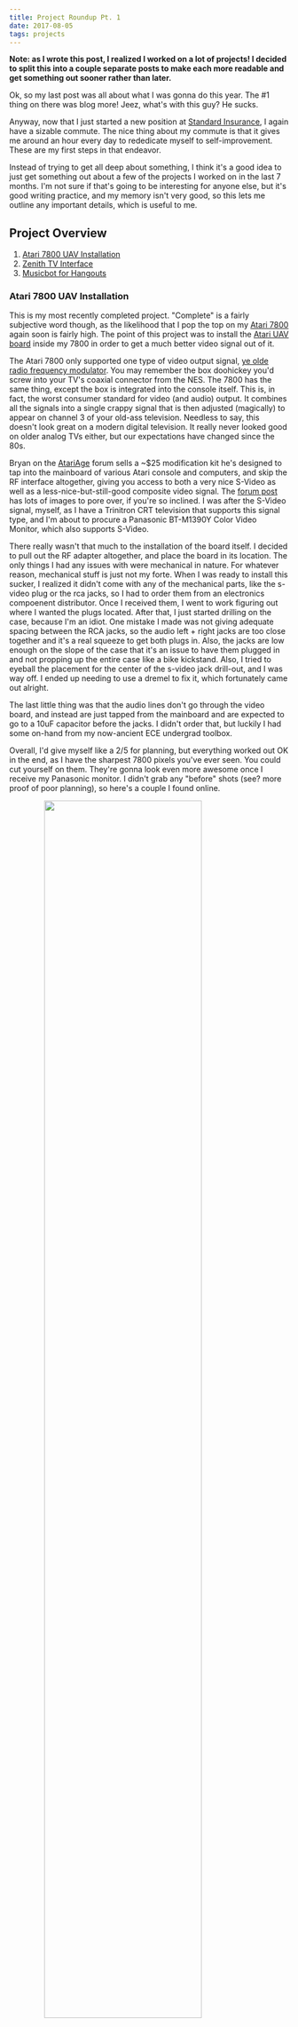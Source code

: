 ```yaml
---
title: Project Roundup Pt. 1
date: 2017-08-05
tags: projects
---
```


__Note: as I wrote this post, I realized I worked on a lot of projects! I decided to split this into a couple separate posts to make each more readable and get something out sooner rather than later.__

Ok, so my last post was all about what I was gonna do this year. The #1 thing on there was blog more! Jeez, what's with this guy? He sucks. 

Anyway, now that I just started a new position at [Standard Insurance], I again have a sizable commute. The nice thing about my commute is that it gives me around an hour every day to rededicate myself to self-improvement. These are my first steps in that endeavor.

Instead of trying to get all deep about something, I think it's a good idea to just get something out about a few of the projects I worked on in the last 7 months. I'm not sure if that's going to be interesting for anyone else, but it's good writing practice, and my memory isn't very good, so this lets me outline any important details, which is useful to me.

[Standard Insurance]: https://www.standard.com/

## Project Overview

1. [Atari 7800 UAV Installation](#a7800)
1. [Zenith TV Interface](#zenith-tv)
1. [Musicbot for Hangouts](#musicbot)

### <a name="a7800"></a>Atari 7800 UAV Installation

This is my most recently completed project. "Complete" is a fairly subjective word though, as the likelihood that I pop the top on my [Atari 7800] again soon is fairly high. The point of this project was to install the [Atari UAV board] inside my 7800 in order to get a much better video signal out of it.

The Atari 7800 only supported one type of video output signal, [ye olde radio frequency modulator]. You may remember the box doohickey you'd screw into your TV's coaxial connector from the NES. The 7800 has the same thing, except the box is integrated into the console itself. This is, in fact, the worst consumer standard for video (and audio) output. It combines all the signals into a single crappy signal that is then adjusted (magically) to appear on channel 3 of your old-ass television. Needless to say, this doesn't look great on a modern digital television. It really never looked good on older analog TVs either, but our expectations have changed since the 80s. 

Bryan on the [AtariAge] forum sells a ~$25 modification kit he's designed to tap into the mainboard of various Atari console and computers, and skip the RF interface altogether, giving you access to both a very nice S-Video as well as a less-nice-but-still-good composite video signal. The [forum post] has lots of images to pore over, if you're so inclined. I was after the S-Video signal, myself, as I have a Trinitron CRT television that supports this signal type, and I'm about to procure a Panasonic BT-M1390Y Color Video Monitor, which also supports S-Video.

There really wasn't that much to the installation of the board itself. I decided to pull out the RF adapter altogether, and place the board in its location. The only things I had any issues with were mechanical in nature. For whatever reason, mechanical stuff is just not my forte. When I was ready to install this sucker, I realized it didn't come with any of the mechanical parts, like the s-video plug or the rca jacks, so I had to order them from an electronics compoenent distributor. Once I received them, I went to work figuring out where I wanted the plugs located. After that, I just started drilling on the case, because I'm an idiot. One mistake I made was not giving adequate spacing between the RCA jacks, so the audio left + right jacks are too close together and it's a real squeeze to get both plugs in. Also, the jacks are low enough on the slope of the case that it's an issue to have them plugged in and not propping up the entire case like a bike kickstand. Also, I tried to eyeball the placement for the center of the s-video jack drill-out, and I was way off. I ended up needing to use a dremel to fix it, which fortunately came out alright.

The last little thing was that the audio lines don't go through the video board, and instead are just tapped from the mainboard and are expected to go to a 10uF capacitor before the jacks. I didn't order that, but luckily I had some on-hand from my now-ancient ECE undergrad toolbox.

Overall, I'd give myself like a 2/5 for planning, but everything worked out OK in the end, as I have the sharpest 7800 pixels you've ever seen. You could cut yourself on them. They're gonna look even more awesome once I receive my Panasonic monitor. I didn't grab any "before" shots (see? more proof of poor planning), so here's a couple I found online. 

<img src="/img/rf-composite-comparison.jpg" style="width: 75%; display: block; margin-left: auto; margin-right: auto"/>

<img src="/img/rf-svideo-comparison.jpg" style="width: 75%; display: block; margin-left: auto; margin-right: auto"/>

__UPDATE: I have now received the aformentioned monitor, and took some pictures of the project.__

<a href="/img/proj-roundup-pt1/atari-fullmod.jpg">
<img src="/img/proj-roundup-pt1/atari-fullmod-small.jpg" style="width: 75%; display: block; margin-left: auto; margin-right: auto"/>
</a>
<p style="text-align: center;">Full Mod</p>

<a href="/img/proj-roundup-pt1/atari-jack-closeup.jpg">
<img src="/img/proj-roundup-pt1/atari-jack-closeup-small.jpg" style="width: 75%; display: block; margin-left: auto; margin-right: auto"/>
<p style="text-align: center;">Close-up of the added jacks</p>

<a href="/img/proj-roundup-pt1/atari-too-close.jpg">
<img src="/img/proj-roundup-pt1/atari-too-close-small.jpg" style="width: 75%; display: block; margin-left: auto; margin-right: auto"/>
<p style="text-align: center;">RCA Jacks are too close together</p>
</a>

<a href="/img/proj-roundup-pt1/atari-kickstand.jpg">
<img src="/img/proj-roundup-pt1/atari-kickstand-small.jpg" style="width: 75%; display: block; margin-left: auto; margin-right: auto"/>
<p style="text-align: center;">Also, when cables are plugged in, you get this kickstand effect</p>
</a>

<a href="/img/proj-roundup-pt1/atari-kickstand-fix.jpg">
<img src="/img/proj-roundup-pt1/atari-kickstand-fix-small.jpg" style="width: 75%; display: block; margin-left: auto; margin-right: auto"/>
<p style="text-align: center;">Here's some adapters to 'fix' the kickstand effect</p>
</a>

<a href="/img/proj-roundup-pt1/atari-at-home.jpg">
<img src="/img/proj-roundup-pt1/atari-at-home-small.jpg" style="width: 75%; display: block; margin-left: auto; margin-right: auto"/>
<p style="text-align: center;">Atari 7800 back in its home</p>
</a>

<a href="/img/proj-roundup-pt1/atari-on-monitor.jpg">
<img src="/img/proj-roundup-pt1/atari-on-monitor-small.jpg" style="width: 75%; display: block; margin-left: auto; margin-right: auto"/>
<p style="text-align: center;">S-Video input on my new Panasonic BT-H1390Y</p>
</a>

<a href="/img/proj-roundup-pt1/atari-mario-closeup.jpg">
<img src="/img/proj-roundup-pt1/atari-mario-closeup-small.jpg" style="width: 75%; display: block; margin-left: auto; margin-right: auto"/>
<p style="text-align: center;">Close-up of Mario chillin' out</p>
</a>

[Atari 7800]: https://en.wikipedia.org/wiki/Atari_7800
[Atari UAV Board]:  http://atariage.com/forums/topic/246613-new-video-upgrade-coming-soon/
[ye olde radio frequency modulator]: https://en.wikipedia.org/wiki/RF_modulator
[AtariAge]: http://atariage.com/
[forum post]:  http://atariage.com/forums/topic/246613-new-video-upgrade-coming-soon/

### <a name="zenith-tv"></a>Zenith TV Interface

Back in December, my buddy Epitrope moved to NY, and was trying to get rid of the things he wasn't going to transport across the entire US. One of these things was an older 720p plasma Zenith TV. He is a hacker extraordinaire, and after doing a bit of looking at [the manual], saw that the protocol for the serial interface on the back is documented. He created a set of programs to communicate with this port to do some TV automation, which I thought was really cool. After doing him the favor of taking the TV off his hands (I'm an altruist at heart...), I decided I wanted to use the same programs, running on a dusty [Raspberry Pi 1] I had laying around instead of using a full computer like he did. 

Epitrope architected the program really well, using a separate client/server interface, with the client written in Python and the server written in C. It also uses [protobufs] to have the protocol defined separately from the programs, and uses [ZeroMQ] to encapsulate commands between the two. I knew very little about protobufs or ZeroMQ as I went forward trying to "port" this program to Raspi, and ran into a handful of different issues. 

The first issue I ran into was that the Github repo Epitrope set up didn't have full build instructions, including the dependencies for C and Python that are necessary to run. As I discovered which packages supplied the right dependencies, I [put together some docs and fixed up the Makefile] to handle more steps, such as compiling the protocol buffer definitions.

There were a few interesting gotchas during this process. There are multiple bindings for ZeroMQ, depending on version. Using the wrong one doesn't work, obviously.
Also, the system package in Ubuntu for protobuf compiling doesn't include the compiler for C, but does include the one for Python, so you need to install two separate dependencies.

I then had to deal with the fact that the serial port used in the original was hardcoded, and didn't match the FTDI USB-to-Serial device I was using on the Raspi. [This was a fairly small change]. 

The next commit took the most research. Even though everything seemed to be wired together properly, I was getting corrupted data and commands weren't working. After fixing some of the debug output to display properly, it started to become clear that I was only getting partial data. The responses were supposed to be 14 bytes, but instead I was only getting the first 8. I finally figured out that the serial reads from the Raspi would only read 8 bytes at a time, so [you need to do multiple reads to get all the data]. Epitrope's hardware apparently returned all 14 bytes at once, and so never ran into this problem.

The last thing I did was to add a new TV command to do something you can't do with the remote, "screen mute". This effectively turns off the screen, but leaves the sound still being output. My wife likes to fall asleep with the TV on, but really the thing she's interested in is the sound, so I thought adding this feature would actually make this program useful to me. [The code for this] was very regular, and fit patterns put in place by Epitrope for the other commands. It did require extending the protocol buffer definition, and there was quite a bit of boilerplate.

I have aspirations of rewriting both programs into a single [Rust] program, as I feel that Rust lends itself to system code, but also for web code. The ultimate goal would be to have a RESTful API to control the TV, and perhaps even a small web frontend you could pull up on your phone, but I really haven't gotten very far in learning Rust this year, like I hoped I would. I still hope to come back to this sometime.

Overall, I had fun with this little port project. I learned about ZeroMQ and protobufs a bit, and learned you can't always assume even small serial reads will complete in a single read call. It was also the first C project I'd worked on in years, so it felt a little like going home to visit, even if it was only for a few days.

[the manual]: https://www.manualslib.com/manual/485866/Zenith-Z42p3.html?page=51
[Raspberry Pi 1]: https://www.raspberrypi.org/products/raspberry-pi-1-model-b/
[protobufs]: https://github.com/google/protobuf
[ZeroMQ]: http://zeromq.org/
[put together some docs and fixed up the Makefile]: https://github.com/rattboi/zenith-tv-serial/commit/6d55dd78664e24c13090c85167b9c7960794f8f3
[This was a fairly small change]: https://github.com/rattboi/zenith-tv-serial/commit/b2ab6cf4d162f935b275574b22bfd74a6c56df32
[you need to do multiple reads to get all the data]: https://github.com/rattboi/zenith-tv-serial/commit/867e0e3f9b15843196e2189947adda2a3f033d0d
[The code for this]: https://github.com/rattboi/zenith-tv-serial/commit/307ec2000400871e7d0f7cff46b73a4186f038ef
[Rust]: https://www.rust-lang.org/en-US/

### <a name="musicbot"></a>Musicbot for Hangouts

This project has been a lot of fun. The point of it is to assist in conversations in a music-related Hangouts group chat. I'm not sure why everyone settled on Hangouts as the chat standard for our group, but people like it because the barrier to entry is so low. 

I'm used to IRC and having bots assist in the conversation, so I was a little bummed that everyone wanted to use Hangouts. After a bit of research, however, I found that there are actually a handful of bot frameworks for integration with Hangouts, all leveraging the [Hangups] Python library. I looked over a few, and found one that [hangoutsbot] had the feature-set I was looking for. This came with all the hooks to extend it effectively, as well as a [small ORM called peewee] to abstract out any database functionality. I think peewee is the first ORM I've used in Python, and it has been fairly straightforward. I think I still prefer the feel of something like [hugsql] over ORMs in general, but peewee is painless.

I've added quite a few integrations at this point, to the following services:

- [Google Play Music]
- [Last.fm]
- [Setlist.fm]
- [Goo.gl Url Shortener]

To make this work, we decided as a group to standardize on these services. I guess it probably wouldn't be too hard to also integrate with something like libre.fm for listening habit tracking, but we definitely needed to standardize on a music streaming service, and GPM has the best deal. $15/mo gets you 6 users with a family account. I split the cost with my friend Noah, and we share user accounts to others. For this to work correctly, the musicbot actually needs to be its own user in GPM as well, so keep that in mind, as that eats an account on its own. Theoretically, you could share your personal account, but you may get some strange behavior, because the bot maintains shared playlists and a few other things.

A few cool things I've added that I'm pretty proud of are listed below. For a more in-depth overview of all the features, you can find them in the [project's readme].

```!playlist convert <url>``` will take an embedded Spotify playlist, finds all the songs it can on GPM, and creates a new shared playlist owned by the bot, but available to all. This, I think, is quite useful, as I often stumble across sites that embed Spotify playlists in them, and this makes the playlist easily available to me and my friends. I ended up using [BeautifulSoup] to scrape this data from the embedded playlist pages, then feeding this to the [gmusicapi] library to generate the playlist.

```!setlist generate <bandname>``` will find the band's most likely setlist using setlist.fm. Note that setlist.fm has a REST api, but this feature isn't available via the API, so it necessitated scraping using [BeautifulSoup]. It seems like that's something I've been doing a lot recently (stay tuned for part 2!).

I still work on this project whenever I think of another cool feature. It's been really fun, and I enjoy adding features for my (very small) user base.

One thing I don't like about this bot is that it is tightly coupled only to Hangouts, although the features it offers really are more general. I've used Errbot in the past to write a decoupled chatbot with pluggable backends, and it'd be great to port over my functionality to that, but there are two main things barring me from doingso.

1. There is no Hangouts backend for Errbot, so I'd have to write the backend myself. I've actually contemplated doing this, as then I could leverage the entire Errbot plugin ecosystem, and so could anyone else standardizing on Hangouts as their chat medium.
1. Errbot doesn't come with a comparable database backend, so I'd have to roll my own or bring peewee with me, which complicates things.

The above points sound like a sizeable amount of work, but perhaps in the future you'll see a post about Errbot-Hangouts-Backend or some such project.

[Hangups]: https://github.com/tdryer/hangups
[hangoutsbot]: https://github.com/ovkulkarni/hangoutsbot
[small ORM called peewee]: http://docs.peewee-orm.com/en/latest/
[hugsql]: https://www.hugsql.org/
[Google Play Music]: https://en.wikipedia.org/wiki/Google_Play_Music
[Last.fm]: https://en.wikipedia.org/wiki/Last.fm
[Setlist.fm]: https://www.setlist.fm/
[Goo.gl Url Shortener]: https://goo.gl/
[project's readme]: https://github.com/rattboi/musicbot
[BeautifulSoup]: https://www.crummy.com/software/BeautifulSoup/bs4/doc/
[gmusicapi]: https://github.com/simon-weber/gmusicapi

### End of Part 1

Thanks for reading my little project roundup. I have quite a few more still to write about. In part 2, I'm going to write about Trello Concert Tracker, iCE-ROM, and my Open Source Scan Converter build project. Hope to see you there!
